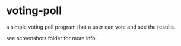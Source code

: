 # voting-poll
a simple voting poll program that a user can vote and see the results.

see screenshots folder for more info.
